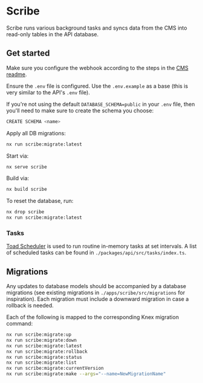 # Scribe

Scribe runs various background tasks and syncs data from the CMS into read-only tables in the API database.

## Get started

Make sure you configure the webhook according to the steps in the [CMS readme](../cms/README.md).

Ensure the `.env` file is configured. Use the `.env.example` as a base (this is very similar to the API's `.env` file).

If you're not using the default `DATABASE_SCHEMA=public` in your `.env` file, then you'll need to make sure to create the schema you choose:

```bash
CREATE SCHEMA <name>
```

Apply all DB migrations:

```bash
nx run scribe:migrate:latest
```

Start via:

```bash
nx serve scribe
```

Build via:

```bash
nx build scribe
```

To reset the database, run:

```bash
nx drop scribe
nx run scribe:migrate:latest
```

### Tasks

[Toad Scheduler](https://github.com/kibertoad/toad-scheduler) is used to run routine in-memory tasks at set intervals. A list of scheduled tasks can be found in `./packages/api/src/tasks/index.ts`.

## Migrations

Any updates to database models should be accompanied by a database migrations (see existing migrations in `./apps/scribe/src/migrations` for inspiration). Each migration must include a downward migration in case a rollback is needed.

Each of the following is mapped to the corresponding Knex migration command:

```bash
nx run scribe:migrate:up
nx run scribe:migrate:down
nx run scribe:migrate:latest
nx run scribe:migrate:rollback
nx run scribe:migrate:status
nx run scribe:migrate:list
nx run scribe:migrate:currentVersion
nx run scribe:migrate:make --args="--name=NewMigrationName"
```
